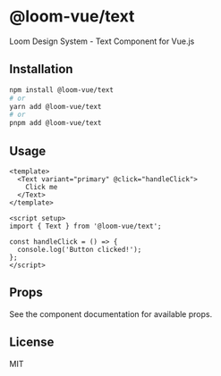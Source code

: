 # @loom-vue/text

Loom Design System - Text Component for Vue.js

## Installation

```bash
npm install @loom-vue/text
# or
yarn add @loom-vue/text
# or
pnpm add @loom-vue/text
```

## Usage

```vue
<template>
  <Text variant="primary" @click="handleClick">
    Click me
  </Text>
</template>

<script setup>
import { Text } from '@loom-vue/text';

const handleClick = () => {
  console.log('Button clicked!');
};
</script>
```

## Props

See the component documentation for available props.

## License

MIT
